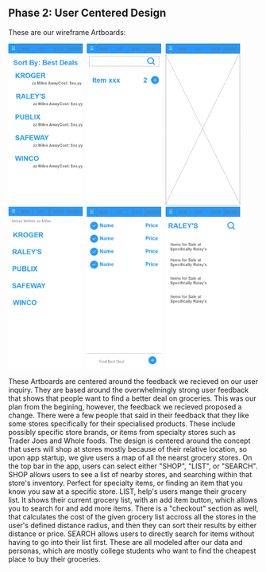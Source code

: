 ## Phase 2: User Centered Design

These are our wireframe Artboards:

<kbd>
  <img src="https://github.com/UsabilityEngineering/GroceryPals/blob/master/phase2/Deals%20List.png" height="325" width="150">
</kbd>
<kbd>
  <img src="https://github.com/UsabilityEngineering/GroceryPals/blob/master/phase2/SEARCH.png" height="325" width="150">
</kbd>
<kbd>
  <img src="https://github.com/UsabilityEngineering/GroceryPals/blob/master/phase2/MAP%20PAGE.png" height="325" width="150">
</kbd>
<kbd>
  <img src="https://github.com/UsabilityEngineering/GroceryPals/blob/master/phase2/SHOPPER.png" height="325" width="150">
</kbd>
<kbd>
  <img src="https://github.com/UsabilityEngineering/GroceryPals/blob/master/phase2/SHOPPING%20LIST.png" height="325" width="150">
</kbd>
<kbd>
  <img src="https://github.com/UsabilityEngineering/GroceryPals/blob/master/phase2/SPECIFIC%20STORE.png" height="325" width="150">
</kbd>


These Artboards are centered around the feedback we recieved on our user inquiry. They are based around the overwhelmingly strong user feedback that shows that people want to find a better deal on groceries. This was our plan from the begining, however, the feedback we recieved proposed a change. There were a few people that said in their feedback that they like some stores specifically for their specialised products. These include possibly specific store brands, or items from specialty stores such as Trader Joes and Whole foods. The design is centered around the concept that users will shop at stores mostly because of their relative location, so upon app startup, we give users a map of all the nearst grocery stores. On the top bar in the app, users can select either "SHOP", "LIST", or "SEARCH". SHOP allows users to see a list of nearby stores, and searching within that store's inventory. Perfect for specialty items, or finding an item that you know you saw at a specific store. LIST, help's users mange their grocery list. It shows their current grocery list, with an add item button, which allows you to search for and add more items. There is a "checkout" section as well, that calculates the cost of the given grocery list accross all the stores in the user's defined distance radius, and then they can sort their results by either distance or price. SEARCH allows users to directly search for items without having to go into their list first. These are all modeled after our data and personas, which are mostly college students who want to find the cheapest place to buy their groceries.
